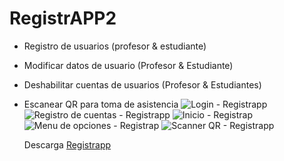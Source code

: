 # RegistrAPP2
* Registro de usuarios (profesor & estudiante)
* Modificar datos de usuario (Profesor & Estudiante)
* Deshabilitar cuentas de usuarios (Profesor & Estudiantes)
* Escanear QR para toma de asistencia
  ![Login - Registrapp](https://cdn.discordapp.com/attachments/1141870260241305641/1184114993378115634/login.jpg?ex=658acc06&is=65785706&hm=569d3dff72357ef4822f382cf63f282d3cf21cbe87481bd3da70bf907261afb9&)
  ![Registro de cuentas - Registrapp](https://cdn.discordapp.com/attachments/1141870260241305641/1184114994686734386/register.jpg?ex=658acc06&is=65785706&hm=ede974f867ffc2a38c664782ee756ef7c3f0ea0666f62a4adcdaa00b6dd560e4&)
  ![Inicio - Registrap](https://cdn.discordapp.com/attachments/1141870260241305641/1184114992908357714/inicio.jpg?ex=658acc06&is=65785706&hm=8ec9fc3163fffd6fc6beaca3d89077b72134c6422b6c0f1c92ca261590d4a53f&)
  ![Menu de opciones - Registrap](https://cdn.discordapp.com/attachments/1141870260241305641/1184114993713655838/menu.jpg?ex=658acc06&is=65785706&hm=99c8a47e5bd5c9bf10945689bc58b9e2a525e0d61b6ca40dfd2fba94137ed929&)
  ![Scanner QR - Registrapp](https://cdn.discordapp.com/attachments/1141870260241305641/1184114994237952040/qr.jpg?ex=658acc06&is=65785706&hm=22ebfc13d0b07d9274807e8a636fbc428211fec937ab97c7d5166438886afff0&)

  Descarga [Registrapp](https://github.com/GiovanniBarra/RegistrAPP2/releases/tag/APK-registrapp)
